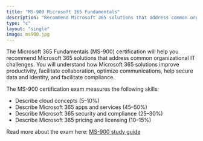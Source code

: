 ```yaml
---
title: "MS-900 Microsoft 365 Fundamentals"
description: "Recommend Microsoft 365 solutions that address common organizational IT challenges"
type: "c"
layout: "single"
image: ms900.jpg
---
```

The Microsoft 365 Fundamentals (MS-900) certification will help you recommend Microsoft 365 solutions that address common organizational IT challenges. You will  understand how Microsoft 365 solutions improve productivity, facilitate collaboration, optimize communications, help secure data and identity, and facilitate compliance.

The MS-900 certification exam measures the following skills:
- Describe cloud concepts (5–10%)
- Describe Microsoft 365 apps and services (45–50%)
- Describe Microsoft 365 security and compliance (25–30%)
- Describe Microsoft 365 pricing and licensing (10–15%)

Read more about the exam here: [MS-900 study guide](https://learn.microsoft.com/en-us/credentials/certifications/resources/study-guides/ms-900)
